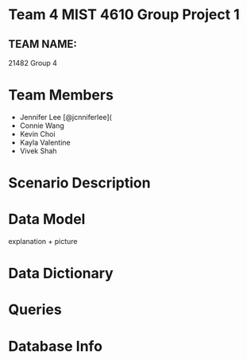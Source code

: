 # Team 4 MIST 4610 Group Project 1

## TEAM NAME: 
21482 Group 4 


# Team Members
- Jennifer Lee [@jcnniferlee](
- Connie Wang 
- Kevin Choi 
- Kayla Valentine
- Vivek Shah

# Scenario Description



# Data Model
explanation + picture



# Data Dictionary




# Queries





# Database Info



